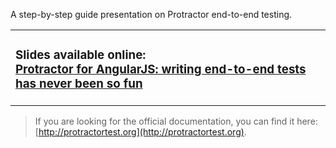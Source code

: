 A step-by-step guide presentation on Protractor end-to-end testing.

<table>
<tr>


<td>
<h3>Slides available online: <br>
<a href="http://cbancu.github.io/protractor-ppt/docs/slides/#//">Protractor for AngularJS: writing end-to-end tests has never been so fun</a>
</h3>
</td>
</tr>
</table>

> If you are looking for the official documentation, you can find it here: [http://protractortest.org](http://protractortest.org).





